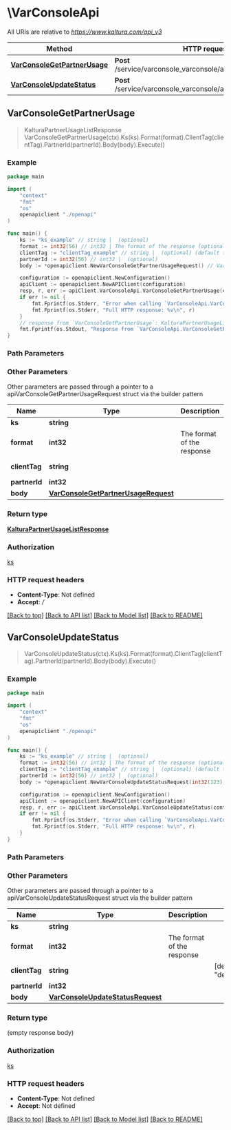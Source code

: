 # \VarConsoleApi

All URIs are relative to *https://www.kaltura.com/api_v3*

Method | HTTP request | Description
------------- | ------------- | -------------
[**VarConsoleGetPartnerUsage**](VarConsoleApi.md#VarConsoleGetPartnerUsage) | **Post** /service/varconsole_varconsole/action/getPartnerUsage | 
[**VarConsoleUpdateStatus**](VarConsoleApi.md#VarConsoleUpdateStatus) | **Post** /service/varconsole_varconsole/action/updateStatus | 



## VarConsoleGetPartnerUsage

> KalturaPartnerUsageListResponse VarConsoleGetPartnerUsage(ctx).Ks(ks).Format(format).ClientTag(clientTag).PartnerId(partnerId).Body(body).Execute()





### Example

```go
package main

import (
    "context"
    "fmt"
    "os"
    openapiclient "./openapi"
)

func main() {
    ks := "ks_example" // string |  (optional)
    format := int32(56) // int32 | The format of the response (optional)
    clientTag := "clientTag_example" // string |  (optional) (default to "devkcom")
    partnerId := int32(56) // int32 |  (optional)
    body := *openapiclient.NewVarConsoleGetPartnerUsageRequest() // VarConsoleGetPartnerUsageRequest |  (optional)

    configuration := openapiclient.NewConfiguration()
    apiClient := openapiclient.NewAPIClient(configuration)
    resp, r, err := apiClient.VarConsoleApi.VarConsoleGetPartnerUsage(context.Background()).Ks(ks).Format(format).ClientTag(clientTag).PartnerId(partnerId).Body(body).Execute()
    if err != nil {
        fmt.Fprintf(os.Stderr, "Error when calling `VarConsoleApi.VarConsoleGetPartnerUsage``: %v\n", err)
        fmt.Fprintf(os.Stderr, "Full HTTP response: %v\n", r)
    }
    // response from `VarConsoleGetPartnerUsage`: KalturaPartnerUsageListResponse
    fmt.Fprintf(os.Stdout, "Response from `VarConsoleApi.VarConsoleGetPartnerUsage`: %v\n", resp)
}
```

### Path Parameters



### Other Parameters

Other parameters are passed through a pointer to a apiVarConsoleGetPartnerUsageRequest struct via the builder pattern


Name | Type | Description  | Notes
------------- | ------------- | ------------- | -------------
 **ks** | **string** |  | 
 **format** | **int32** | The format of the response | 
 **clientTag** | **string** |  | [default to &quot;devkcom&quot;]
 **partnerId** | **int32** |  | 
 **body** | [**VarConsoleGetPartnerUsageRequest**](VarConsoleGetPartnerUsageRequest.md) |  | 

### Return type

[**KalturaPartnerUsageListResponse**](KalturaPartnerUsageListResponse.md)

### Authorization

[ks](../README.md#ks)

### HTTP request headers

- **Content-Type**: Not defined
- **Accept**: */*

[[Back to top]](#) [[Back to API list]](../README.md#documentation-for-api-endpoints)
[[Back to Model list]](../README.md#documentation-for-models)
[[Back to README]](../README.md)


## VarConsoleUpdateStatus

> VarConsoleUpdateStatus(ctx).Ks(ks).Format(format).ClientTag(clientTag).PartnerId(partnerId).Body(body).Execute()





### Example

```go
package main

import (
    "context"
    "fmt"
    "os"
    openapiclient "./openapi"
)

func main() {
    ks := "ks_example" // string |  (optional)
    format := int32(56) // int32 | The format of the response (optional)
    clientTag := "clientTag_example" // string |  (optional) (default to "devkcom")
    partnerId := int32(56) // int32 |  (optional)
    body := *openapiclient.NewVarConsoleUpdateStatusRequest(int32(123), int32(123)) // VarConsoleUpdateStatusRequest |  (optional)

    configuration := openapiclient.NewConfiguration()
    apiClient := openapiclient.NewAPIClient(configuration)
    resp, r, err := apiClient.VarConsoleApi.VarConsoleUpdateStatus(context.Background()).Ks(ks).Format(format).ClientTag(clientTag).PartnerId(partnerId).Body(body).Execute()
    if err != nil {
        fmt.Fprintf(os.Stderr, "Error when calling `VarConsoleApi.VarConsoleUpdateStatus``: %v\n", err)
        fmt.Fprintf(os.Stderr, "Full HTTP response: %v\n", r)
    }
}
```

### Path Parameters



### Other Parameters

Other parameters are passed through a pointer to a apiVarConsoleUpdateStatusRequest struct via the builder pattern


Name | Type | Description  | Notes
------------- | ------------- | ------------- | -------------
 **ks** | **string** |  | 
 **format** | **int32** | The format of the response | 
 **clientTag** | **string** |  | [default to &quot;devkcom&quot;]
 **partnerId** | **int32** |  | 
 **body** | [**VarConsoleUpdateStatusRequest**](VarConsoleUpdateStatusRequest.md) |  | 

### Return type

 (empty response body)

### Authorization

[ks](../README.md#ks)

### HTTP request headers

- **Content-Type**: Not defined
- **Accept**: Not defined

[[Back to top]](#) [[Back to API list]](../README.md#documentation-for-api-endpoints)
[[Back to Model list]](../README.md#documentation-for-models)
[[Back to README]](../README.md)

